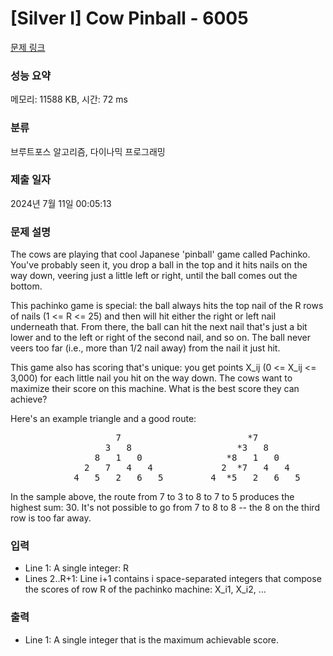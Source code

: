 # [Silver I] Cow Pinball - 6005 

[문제 링크](https://www.acmicpc.net/problem/6005) 

### 성능 요약

메모리: 11588 KB, 시간: 72 ms

### 분류

브루트포스 알고리즘, 다이나믹 프로그래밍

### 제출 일자

2024년 7월 11일 00:05:13

### 문제 설명

<p>The cows are playing that cool Japanese 'pinball' game called Pachinko. You've probably seen it, you drop a ball in the top and it hits nails on the way down, veering just a little left or right, until the ball comes out the bottom.</p>

<p>This pachinko game is special: the ball always hits the top nail of the R rows of nails (1 <= R <= 25) and then will hit either the right or left nail underneath that. From there, the ball can hit the next nail that's just a bit lower and to the left or right of the second nail, and so on. The ball never veers too far (i.e., more than 1/2 nail away) from the nail it just hit.</p>

<p>This game also has scoring that's unique: you get points X_ij (0 <= X_ij <= 3,000) for each little nail you hit on the way down. The cows want to maximize their score on this machine. What is the best score they can achieve?</p>

<p>Here's an example triangle and a good route:</p>

<pre>                    7                        *7
                  3   8                    *3   8
                8   1   0                *8   1   0
              2   7   4   4             2  *7   4   4
            4   5   2   6   5         4  *5   2   6   5</pre>

<p>In the sample above, the route from 7 to 3 to 8 to 7 to 5 produces the highest sum: 30. It's not possible to go from 7 to 8 to 8 -- the 8 on the third row is too far away.</p>

### 입력 

 <ul>
	<li>Line 1: A single integer: R</li>
	<li>Lines 2..R+1: Line i+1 contains i space-separated integers that compose the scores of row R of the pachinko machine: X_i1, X_i2, ...</li>
</ul>

### 출력 

 <ul>
	<li>Line 1: A single integer that is the maximum achievable score.</li>
</ul>

